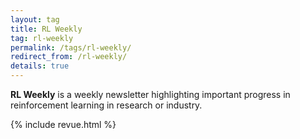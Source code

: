 ```yaml
---
layout: tag
title: RL Weekly
tag: rl-weekly
permalink: /tags/rl-weekly/
redirect_from: /rl-weekly/
details: true
---
```


**RL Weekly** is a weekly newsletter highlighting important progress in reinforcement learning in research or industry.

{% include revue.html %}
